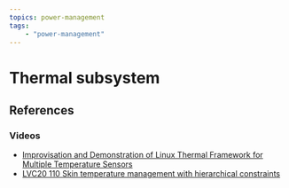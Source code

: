```yaml
---
topics: power-management
tags:
    - "power-management"
---
```


# Thermal subsystem

## References

### Videos

- [Improvisation and Demonstration of Linux Thermal Framework for Multiple Temperature Sensors](https://youtu.be/e7SMigJV8ho)
- [LVC20 110 Skin temperature management with hierarchical constraints](https://youtu.be/c0Oo8CotYYM)

